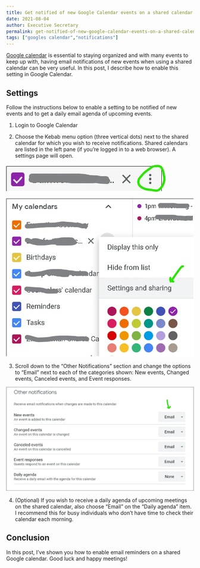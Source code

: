 ```yaml
---
title: Get notified of new Google Calendar events on a shared calendar
date: 2021-08-04
author: Executive Secretary
permalink: get-notified-of-new-google-calendar-events-on-a-shared-calendar
tags: ["googles calendar","notifications"]
---
```


[Google calendar](https://calendar.google.com/) is essential to staying organized and with many events to keep up with, having email notifications of new events when using a shared calendar can be very useful. In this post, I describe how to enable this setting in Google Calendar.

## Settings
Follow the instructions below to enable a setting to be notified of new events and to get a daily email agenda of upcoming events.

1. Login to Google Calendar

2. Choose the Kebab menu option (three vertical dots) next to the shared calendar for which you wish to receive notifications. Shared calendars are listed in the left pane (if you’re logged in to a web browser). A settings page will open.

![Kebab Menu Option](../assets/1_oJOLrJKgPTAmF9ERRceB3w.webp)


![Calendar Settings](../assets/1_dBGTdl_7iyKGNp5RnwCUbA.webp)


3. Scroll down to the “Other Notifications” section and change the options to “Email” next to each of the categories shown: New events, Changed events, Canceled events, and Event responses.

![](../assets/1_i9anlGDJRJejw_RtwfAZAg.webp)

4. (Optional) If you wish to receive a daily agenda of upcoming meetings on the shared calendar, also choose “Email” on the “Daily agenda” item. I recommend this for busy individuals who don’t have time to check their calendar each morning.

## Conclusion
In this post, I’ve shown you how to enable email reminders on a shared Google calendar. Good luck and happy meetings!